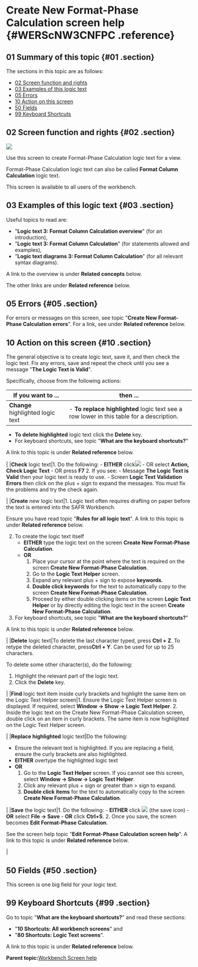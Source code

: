 # Create New Format-Phase Calculation screen help {#WERScNW3CNFPC .reference}

## 01 Summary of this topic {#01 .section}

The sections in this topic are as follows:

-   [02 Screen function and rights](WERScNW3CNFPC.md#02)
-   [03 Examples of this logic text](WERScNW3CNFPC.md#03)
-   [05 Errors](WERScNW3CNFPC.md#05)
-   [10 Action on this screen](WERScNW3CNFPC.md#10)
-   [50 Fields](WERScNW3CNFPC.md#50)
-   [99 Keyboard Shortcuts](WERScNW3CNFPC.md#99)

## 02 Screen function and rights {#02 .section}

![](images/Edit_View_83_CNFPC_01.gif)

Use this screen to create Format-Phase Calculation logic text for a view.

Format-Phase Calculation logic text can also be called **Format Column Calculation** logic text.

This screen is available to all users of the workbench.

## 03 Examples of this logic text {#03 .section}

Useful topics to read are:

-   "**Logic text 3: Format Column Calculation overview**" \(for an introduction\),
-   "**Logic text 3: Format Column Calculation**" \(for statements allowed and examples\),
-   "**Logic text diagrams 3: Format Column Calculation**" \(for all relevant syntax diagrams\).

A link to the overview is under **Related concepts** below.

The other links are under **Related reference** below.

## 05 Errors {#05 .section}

For errors or messages on this screen, see topic "**Create New Format-Phase Calculation errors**". For a link, see under **Related reference** below.

## 10 Action on this screen {#10 .section}

The general objective is to create logic text, save it, and then check the logic text. Fix any errors, save and repeat the check until you see a message "**The Logic Text is Valid**".

Specifically, choose from the following actions:

|If you want to ...|then ...|
|------------------|--------|
|**Change** highlighted logic text|-   **To replace highlighted** logic text see a row lower in this table for a description.
-   **To delete highlighted** logic text click the **Delete** key.
-   For keyboard shortcuts, see topic "**What are the keyboard shortcuts?**"

A link to this topic is under **Related reference** below.


|
|**Check** logic text|1.  Do the following:
    -   **EITHER** click![](images/Icon_ValidLT_02.gif)
    -   OR select **Action, Check Logic Text**
    -   OR press **F7**
2.  If you see:
    -   Message **The Logic Text is Valid** then your logic text is ready to use.
    -   Screen **Logic Text Validation Errors** then click on the plus + sign to expand the messages. You must fix the problems and try the check again.

|
|**Create** new logic text|1.  Logic text often requires drafting on paper before the text is entered into the SAFR Workbench.

Ensure you have read topic "**Rules for all logic text**". A link to this topic is under **Related reference** below.

2.  To create the logic text itself
    -   **EITHER** type the logic text on the screen **Create New Format-Phase Calculation**.
    -   **OR**
        1.  Place your cursor at the point where the text is required on the screen **Create New Format-Phase Calculation**.
        2.  Go to the **Logic Text Helper** screen.
        3.  Expand any relevant plus + sign to expose **keywords**.
        4.  **Double click keywords** for the text to automatically copy to the screen **Create New Format-Phase Calculation**.
        5.  Proceed by either double clicking items on the screen **Logic Text Helper** or by directly editing the logic text in the screen **Create New Format-Phase Calculation**.
3.  For keyboard shortcuts, see topic "**What are the keyboard shortcuts?**"

A link to this topic is under **Related reference** below.


|
|**Delete** logic text|To delete the last character typed, press **Ctrl + Z**. To retype the deleted character, press**Ctrl + Y**. Can be used for up to 25 characters.

To delete some other character\(s\), do the following:

1.  Highlight the relevant part of the logic text.
2.  Click the **Delete** key.

|
|**Find** logic text item inside curly brackets and highlight the same item on the Logic Text Helper screen|1.  Ensure the Logic Text Helper screen is displayed. If required, select **Window -\> Show -\> Logic Text Helper**.
2.  Inside the logic text on the Create New Format-Phase Calculation screen, double click on an item in curly brackets. The same item is now highlighted on the Logic Text Helper screen.

|
|**Replace highlighted** logic text|Do the following:

-   Ensure the relevant text is highlighted. If you are replacing a field, ensure the curly brackets are also highlighted.
-   **EITHER** overtype the highlighted logic text
-   **OR**
    1.  Go to the **Logic Text Helper** screen. If you cannot see this screen, select **Window -\> Show -\> Logic Text Helper**.
    2.  Click any relevant plus + sign or greater than \> sign to expand.
    3.  **Double click items** for the text to automatically copy to the screen **Create New Format-Phase Calculation**.

|
|**Save** the logic text|1.  Do the following:
    -   **EITHER** click ![](images/Icon_Save_03.GIF) \(the save icon\)
    -   **OR** select **File -\> Save**
    -   **OR** click **Ctrl+S**.
2.  Once you save, the screen becomes **Edit Format-Phase Calculation**.

See the screen help topic "**Edit Format-Phase Calculation screen help**". A link to this topic is under **Related reference** below.


|

## 50 Fields {#50 .section}

This screen is one big field for your logic text.

## 99 Keyboard Shortcuts {#99 .section}

Go to topic "**What are the keyboard shortcuts?**" and read these sections:

-   "**10 Shortcuts: All workbench screens**" and
-   "**80 Shortcuts: Logic Text screens**".

A link to this topic is under **Related reference** below.

**Parent topic:**[Workbench Screen help](../html/AAR586WEScreens.md)

